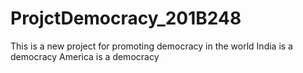 # ProjctDemocracy_201B248
This is a new project for promoting democracy in the world
India is a democracy
America is a democracy
